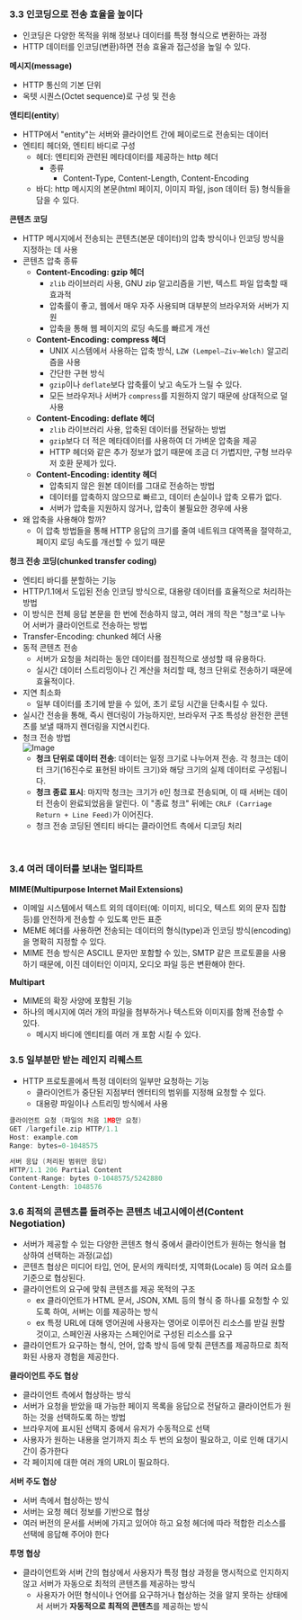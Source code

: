 ### 3.3 인코딩으로 전송 효율을 높이다

- 인코딩은 다양한 목적을 위해 정보나 데이터를 특정 형식으로 변환하는 과정
- HTTP 데이터를 인코딩(변환)하면 전송 효율과 접근성을 높일 수 있다.
  
**메시지(message)**

- HTTP 통신의 기본 단위
- 옥텟 시퀀스(Octet sequence)로 구성 및 전송

**엔티티(entity**)

- HTTP에서 "entity"는 서버와 클라이언트 간에 페이로드로 전송되는 데이터
- 엔티티 헤더와, 엔티티 바디로 구성
    - 헤더: 엔티티와 관련된 메타데이터를 제공하는 http 헤더
        - 종류
            - Content-Type, Content-Length, Content-Encoding
    - 바디: http 메시지의 본문(html 페이지, 이미지 파일, json 데이터 등) 형식들을 담을 수 있다.

**콘텐츠 코딩**

- HTTP 메시지에서 전송되는 콘텐츠(본문 데이터)의 압축 방식이나 인코딩 방식을 지정하는 데 사용
- 콘텐츠 압축 종류
    - **Content-Encoding: gzip 헤더**
        - `zlib` 라이브러리 사용, GNU zip 알고리즘을 기반, 텍스트 파일 압축할 때 효과적
        - 압축률이 좋고, 웹에서 매우 자주 사용되며 대부분의 브라우저와 서버가 지원
        - 압축을 통해 웹 페이지의 로딩 속도를 빠르게 개선
    - **Content-Encoding: compress 헤더**
        - UNIX 시스템에서 사용하는 압축 방식, `LZW (Lempel–Ziv–Welch)` 알고리즘을 사용
        - 간단한 구현 방식
        - `gzip`이나 `deflate`보다 압축률이 낮고 속도가 느릴 수 있다.
        - 모든 브라우저나 서버가 `compress`를 지원하지 않기 때문에 상대적으로 덜 사용
    - **Content-Encoding: deflate 헤더**
        - `zlib` 라이브러리 사용, 압축된 데이터를 전달하는 방법
        - `gzip`보다 더 적은 메타데이터를 사용하여 더 가벼운 압축을 제공
        - HTTP 헤더와 같은 추가 정보가 없기 때문에 조금 더 가볍지만, 구형 브라우저 호환 문제가 있다.
    - **Content-Encoding: identity 헤더**
        - 압축되지 않은 원본 데이터를 그대로 전송하는 방법
        - 데이터를 압축하지 않으므로 빠르고, 데이터 손실이나 압축 오류가 없다.
        - 서버가 압축을 지원하지 않거나, 압축이 불필요한 경우에 사용
- 왜 압축을 사용해야 할까?
    - 이 압축 방법들을 통해 HTTP 응답의 크기를 줄여 네트워크 대역폭을 절약하고, 페이지 로딩 속도를 개선할 수 있기 때문

**청크 전송 코딩(chunked transfer coding)**

- 엔티티 바디를 분할하는 기능
- HTTP/1.1에서 도입된 전송 인코딩 방식으로, 대용량 데이터를 효율적으로 처리하는 방법
- 이 방식은 전체 응답 본문을 한 번에 전송하지 않고, 여러 개의 작은 "청크"로 나누어 서버가 클라이언트로 전송하는 방법
- Transfer-Encoding: chunked 헤더 사용
- 동적 콘텐츠 전송
    - 서버가 요청을 처리하는 동안 데이터를 점진적으로 생성할 때 유용하다.
    - 실시간 데이터 스트리밍이나 긴 계산을 처리할 때, 청크 단위로 전송하기 때문에 효율적이다.
- 지연 최소화
    - 일부 데이터를 초기에 받을 수 있어, 초기 로딩 시간을 단축시킬 수 있다.
- 실시간 전송을 통해, 즉시 렌더링이 가능하지만, 브라우저 구조 특성상 완전한 콘텐츠를 보낼 때까지 렌더링을 지연시킨다.
- 청크 전송 방법  
  ![Image](https://github.com/user-attachments/assets/4ac65678-1d00-4206-94e0-26d2c1002420)
    - **청크 단위로 데이터 전송**: 데이터는 일정 크기로 나누어져 전송. 각 청크는 데이터 크기(16진수로 표현된 바이트 크기)와 해당 크기의 실제 데이터로 구성됩니다.
    - **청크 종료 표시**: 마지막 청크는 크기가 `0`인 청크로 전송되며, 이 때 서버는 데이터 전송이 완료되었음을 알린다. 이 "종료 청크" 뒤에는 `CRLF (Carriage Return + Line Feed)`가 이어진다.
    - 청크 전송 코딩된 엔티티 바디는 클라이언트 측에서 디코딩 처리  
<br>

### 3.4 여러 데이터를 보내는 멀티파트

**MIME(Multipurpose Internet Mail Extensions)**

- 이메일 시스템에서 텍스트 외의 데이터(예: 이미지, 비디오, 텍스트 외의 문자 집합 등)를 안전하게 전송할 수 있도록 만든 표준
- MEME 헤더를 사용하면 전송되는 데이터의 형식(type)과 인코딩 방식(encoding)을 명확히 지정할 수 있다.
- MIME 전송 방식은 ASCILL 문자만 포함할 수 있는, SMTP 같은 프로토콜을 사용하기 때문에, 이진 데이터인 이미지, 오디오 파일 등은 변환해야 한다.

**Multipart**

- MIME의 확장 사양에 포함된 기능
- 하나의 메시지에 여러 개의 파일을 첨부하거나 텍스트와 이미지를 함께 전송할 수 있다.
    - 메시지 바디에 엔티티를 여러 개 포함 시킬 수 있다.

### 3.5 일부분만 받는 레인지 리퀘스트

- HTTP 프로토콜에서 특정 데이터의 일부만 요청하는 기능
    - 클라이언트가 중단된 지점부터 엔터티의 범위를 지정해 요청할 수 있다.
    - 대용량 파일이나 스트리밍 방식에서 사용

```cpp
클라이언트 요청 (파일의 처음 1MB만 요청)
GET /largefile.zip HTTP/1.1
Host: example.com
Range: bytes=0-1048575

서버 응답 (처리된 범위만 응답)
HTTP/1.1 206 Partial Content
Content-Range: bytes 0-1048575/5242880
Content-Length: 1048576
```

### 3.6 최적의 콘텐츠를 돌려주는 콘텐츠 네고시에이션(**Content Negotiation**)

- 서버가 제공할 수 있는 다양한 콘텐츠 형식 중에서 클라이언트가 원하는 형식을 협상하여 선택하는 과정(교섭)
- 콘텐츠 협상은 미디어 타입, 언어, 문서의 캐릭터셋, 지역화(Locale) 등 여러 요소를 기준으로 협상된다.
- 클라이언트의 요구에 맞춰 콘텐츠를 제공 목적의 구조
    - ex 클라이언트가 HTML 문서, JSON, XML 등의 형식 중 하나를 요청할 수 있도록 하여, 서버는 이를 제공하는 방식
    - ex 특정 URL에 대해 영어권에 사용자는 영어로 이루어진 리소스를 받길 원할 것이고, 스페인권 사용자는 스페인어로 구성된 리소스를 요구
- 클라이언트가 요구하는 형식, 언어, 압축 방식 등에 맞춰 콘텐츠를 제공하므로 최적화된 사용자 경험을 제공한다.

**클라이언트 주도 협상**

- 클라이언트 측에서 협상하는 방식
- 서버가 요청을 받았을 때 가능한 페이지 목록을 응답으로 전달하고 클라이언트가 원하는 것을 선택하도록 하는 방법
- 브라우저에 표시된 선택지 중에서 유저가 수동적으로 선택
- 사용자가 원하는 내용을 얻기까지 최소 두 번의 요청이 필요하고, 이로 인해 대기시간이 증가한다
- 각 페이지에 대한 여러 개의 URL이 필요하다.

**서버 주도 협상**

- 서버 측에서 협상하는 방식
- 서버는 요청 헤더 정보를 기반으로 협상
- 여러 버전의 문서를 서버에 가지고 있어야 하고 요청 헤더에 따라 적합한 리소스를 선택에 응답해 주어야 한다

**투명 협상**

- 클라이언트와 서버 간의 협상에서 사용자가 특정 협상 과정을 명시적으로 인지하지 않고 서버가 자동으로 최적의 콘텐츠를 제공하는 방식
    - 사용자가 어떤 형식이나 언어를 요구하거나 협상하는 것을 알지 못하는 상태에서 서버가 **자동적으로 최적의 콘텐츠**를 제공하는 방식
